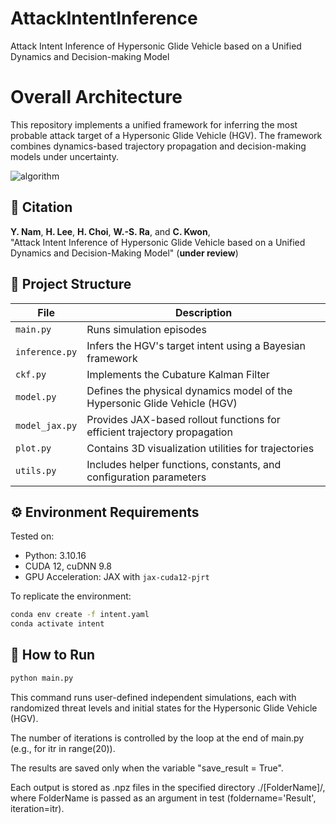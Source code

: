 # AttackIntentInference
Attack Intent Inference of Hypersonic Glide Vehicle based on a Unified Dynamics and Decision-making Model

# Overall Architecture  
This repository implements a unified framework for inferring the most probable attack target of a Hypersonic Glide Vehicle (HGV). The framework combines dynamics-based trajectory propagation and decision-making models under uncertainty.

![algorithm](https://github.com/user-attachments/assets/84b62b59-a08d-402c-8fda-4b356cf9e8c7)

## 📝 Citation
**Y. Nam**, **H. Lee**, **H. Choi**, **W.-S. Ra**, and **C. Kwon**,  
"Attack Intent Inference of Hypersonic Glide Vehicle based on a Unified Dynamics and Decision-Making Model"  (**under review**)

## 📂 Project Structure

| File | Description |
|------|-------------|
| `main.py` | Runs simulation episodes |
| `inference.py` | Infers the HGV's target intent using a Bayesian framework  |
| `ckf.py` | Implements the Cubature Kalman Filter |
| `model.py` | Defines the physical dynamics model of the Hypersonic Glide Vehicle (HGV) |
| `model_jax.py` | Provides JAX-based rollout functions for efficient trajectory propagation |
| `plot.py` | Contains 3D visualization utilities for trajectories |
| `utils.py` | Includes helper functions, constants, and configuration parameters |

## ⚙️ Environment Requirements
Tested on:

- Python: 3.10.16
- CUDA 12, cuDNN 9.8
- GPU Acceleration: JAX with `jax-cuda12-pjrt`

To replicate the environment:

```bash
conda env create -f intent.yaml
conda activate intent
```

## 🚀 How to Run

```bash
python main.py
```

This command runs user-defined independent simulations, each with randomized threat levels and initial states for the Hypersonic Glide Vehicle (HGV).

The number of iterations is controlled by the loop at the end of main.py (e.g., for itr in range(20)).

The results are saved only when the variable "save_result = True".

Each output is stored as .npz files in the specified directory ./[FolderName]/, where FolderName is passed as an argument in test (foldername='Result', iteration=itr).
   
